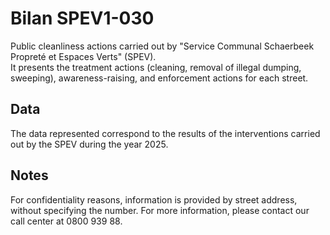 # Bilan SPEV1-030
Public cleanliness actions carried out by "Service Communal Schaerbeek Propreté et Espaces Verts" (SPEV).  
It presents the treatment actions (cleaning, removal of illegal dumping, sweeping), awareness-raising, and enforcement actions for each street.

## Data
The data represented correspond to the results of the interventions carried out by the SPEV during the year 2025.

## Notes
For confidentiality reasons, information is provided by street address, without specifying the number.
For more information, please contact our call center at 0800 939 88.
